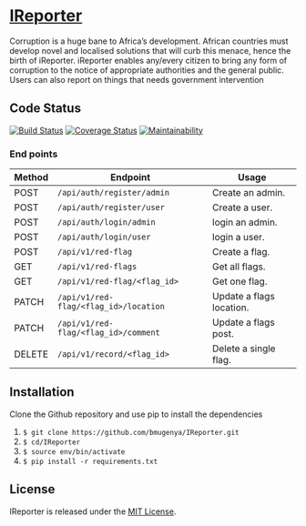 # [IReporter](https://bmugenya.github.io/IReporter/UI)

Corruption is a huge bane to Africa’s development. African countries must develop novel and
localised solutions that will curb this menace, hence the birth of iReporter. iReporter enables
any/every citizen to bring any form of corruption to the notice of appropriate authorities and the
general public. Users can also report on things that needs government intervention

## Code Status

[![Build Status](https://travis-ci.com/bmugenya/IReporter.svg?branch=develope)](https://travis-ci.com/bmugenya/IReporter)
[![Coverage Status](https://coveralls.io/repos/github/bmugenya/IReporter/badge.svg?branch=develop)](https://coveralls.io/github/bmugenya/IReporter?branch=develop)
[![Maintainability](https://api.codeclimate.com/v1/badges/0e533517d5d3fe5dfa6f/maintainability)](https://codeclimate.com/github/bmugenya/IReporter/maintainability)



### End points
Method | Endpoint | Usage |
| ---- | ---- | --------------- |
|POST| `/api/auth/register/admin` |  Create an admin. |
|POST| `/api/auth/register/user` |  Create a user. |
|POST| `/api/auth/login/admin` |  login an admin. |
|POST| `/api/auth/login/user` |  login a user. |
|POST| `/api/v1/red-flag` |  Create a flag. |
|GET| `/api/v1/red-flags` | Get all flags.|
|GET| `/api/v1/red-flag/<flag_id>` | Get one flag. |
|PATCH| `/api/v1/red-flag/<flag_id>/location` | Update a flags location. |
|PATCH| `/api/v1/red-flag/<flag_id>/comment` | Update a flags post. |
|DELETE| `/api/v1/record/<flag_id>` | Delete a single flag. |


## Installation

Clone the Github repository and use pip to install the dependencies
1. `$ git clone https://github.com/bmugenya/IReporter.git`
1. `$ cd/IReporter`
1. `$ source env/bin/activate`
1. `$ pip install -r requirements.txt`


## License

IReporter is released under the [MIT License](https://github.com/bmugenya/IReporter/blob/develop/LICENSE).
